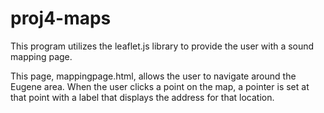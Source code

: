 # proj4-maps
This program utilizes the leaflet.js library to provide the user with a sound mapping page.

This page, mappingpage.html, allows the user to navigate around the Eugene area. When the user clicks a point on the map, a pointer is set at that point with a label that displays the address for that location.
